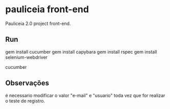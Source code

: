 # pauliceia front-end

Pauliceia 2.0 project front-end.


## Run

gem install cucumber
gem install capybara
gem install rspec
gem install selenium-webdriver

cucumber

## Observações

é necessario modificar o valor "e-mail" e "usuario" toda vez que for realizar o teste de registro.
